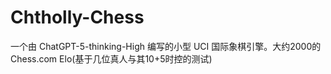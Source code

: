 # Chtholly-Chess
一个由 ChatGPT-5-thinking-High 编写的小型 UCI 国际象棋引擎。大约2000的Chess.com Elo(基于几位真人与其10+5时控的测试)

